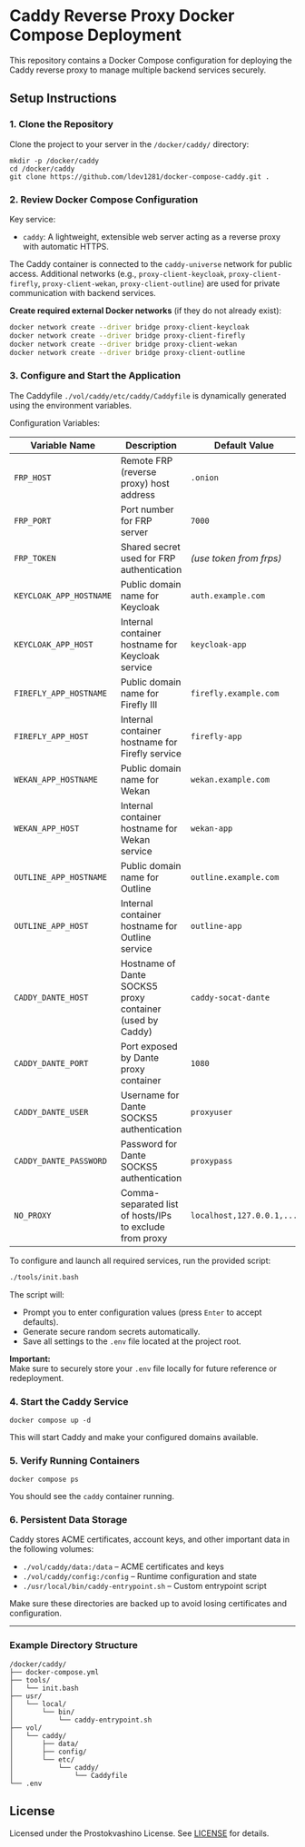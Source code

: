 # Caddy Reverse Proxy Docker Compose Deployment

This repository contains a Docker Compose configuration for deploying the Caddy reverse proxy to manage multiple backend services securely.

## Setup Instructions

### 1. Clone the Repository

Clone the project to your server in the `/docker/caddy/` directory:

```
mkdir -p /docker/caddy
cd /docker/caddy
git clone https://github.com/ldev1281/docker-compose-caddy.git .
```

### 2. Review Docker Compose Configuration

Key service:

- `caddy`: A lightweight, extensible web server acting as a reverse proxy with automatic HTTPS.

The Caddy container is connected to the `caddy-universe` network for public access. Additional networks (e.g., `proxy-client-keycloak`, `proxy-client-firefly`, `proxy-client-wekan`, `proxy-client-outline`) are used for private communication with backend services.

**Create required external Docker networks** (if they do not already exist):

```bash
docker network create --driver bridge proxy-client-keycloak
docker network create --driver bridge proxy-client-firefly
docker network create --driver bridge proxy-client-wekan
docker network create --driver bridge proxy-client-outline
   ```


### 3. Configure and Start the Application

The Caddyfile `./vol/caddy/etc/caddy/Caddyfile` is dynamically generated using the environment variables.

Configuration Variables:

| Variable Name             | Description                                                        | Default Value                   |
|---------------------------|--------------------------------------------------------------------|----------------------------------|
| `FRP_HOST`                | Remote FRP (reverse proxy) host address                            | `.onion`                         |
| `FRP_PORT`                | Port number for FRP server                                         | `7000`                           |
| `FRP_TOKEN`               | Shared secret used for FRP authentication                          | *(use token from frps)*          |
| `KEYCLOAK_APP_HOSTNAME`   | Public domain name for Keycloak                                    | `auth.example.com`              |
| `KEYCLOAK_APP_HOST`       | Internal container hostname for Keycloak service                   | `keycloak-app`                  |
| `FIREFLY_APP_HOSTNAME`    | Public domain name for Firefly III                                 | `firefly.example.com`           |
| `FIREFLY_APP_HOST`        | Internal container hostname for Firefly service                    | `firefly-app`                   |
| `WEKAN_APP_HOSTNAME`      | Public domain name for Wekan                                       | `wekan.example.com`             |
| `WEKAN_APP_HOST`          | Internal container hostname for Wekan service                      | `wekan-app`                     |
| `OUTLINE_APP_HOSTNAME`    | Public domain name for Outline                                     | `outline.example.com`           |
| `OUTLINE_APP_HOST`        | Internal container hostname for Outline service                    | `outline-app`                   |
| `CADDY_DANTE_HOST`        | Hostname of Dante SOCKS5 proxy container (used by Caddy)           | `caddy-socat-dante`             |
| `CADDY_DANTE_PORT`        | Port exposed by Dante proxy container                              | `1080`                          |
| `CADDY_DANTE_USER`        | Username for Dante SOCKS5 authentication                           | `proxyuser`                     |
| `CADDY_DANTE_PASSWORD`    | Password for Dante SOCKS5 authentication                           | `proxypass`                     |
| `NO_PROXY`                | Comma-separated list of hosts/IPs to exclude from proxy            | `localhost,127.0.0.1,...`       |


To configure and launch all required services, run the provided script:

```bash
./tools/init.bash
```

The script will:

- Prompt you to enter configuration values (press `Enter` to accept defaults).
- Generate secure random secrets automatically.
- Save all settings to the `.env` file located at the project root.

**Important:**  
Make sure to securely store your `.env` file locally for future reference or redeployment.


### 4. Start the Caddy Service

```
docker compose up -d
```

This will start Caddy and make your configured domains available.

### 5. Verify Running Containers

```
docker compose ps
```

You should see the `caddy` container running.

### 6. Persistent Data Storage

Caddy stores ACME certificates, account keys, and other important data in the following volumes:

- `./vol/caddy/data:/data` – ACME certificates and keys
- `./vol/caddy/config:/config` – Runtime configuration and state
- `./usr/local/bin/caddy-entrypoint.sh` – Custom entrypoint script

Make sure these directories are backed up to avoid losing certificates and configuration.

---

### Example Directory Structure

```
/docker/caddy/
├── docker-compose.yml
├── tools/
│   └── init.bash
├── usr/
│   └── local/
│       └── bin/
│           └── caddy-entrypoint.sh
├── vol/
│   └── caddy/
│       ├── data/
│       ├── config/
│       └── etc/
│           └── caddy/
│               └── Caddyfile
└── .env
```


## License

Licensed under the Prostokvashino License. See [LICENSE](LICENSE) for details.